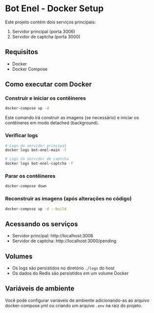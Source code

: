 # Bot Enel - Docker Setup

Este projeto contém dois serviços principais:
1. Servidor principal (porta 3006)
2. Servidor de captcha (porta 3000)

## Requisitos

- Docker
- Docker Compose

## Como executar com Docker

### Construir e iniciar os contêineres

```bash
docker-compose up -d
```

Este comando irá construir as imagens (se necessário) e iniciar os contêineres em modo detached (background).

### Verificar logs

```bash
# Logs do servidor principal
docker logs bot-enel-main -f

# Logs do servidor de captcha
docker logs bot-enel-captcha -f
```

### Parar os contêineres

```bash
docker-compose down
```

### Reconstruir as imagens (após alterações no código)

```bash
docker-compose up -d --build
```

## Acessando os serviços

- Servidor principal: http://localhost:3006
- Servidor de captcha: http://localhost:3000/pending

## Volumes

- Os logs são persistidos no diretório `./logs` do host
- Os dados do Redis são persistidos em um volume Docker

## Variáveis de ambiente

Você pode configurar variáveis de ambiente adicionando-as ao arquivo docker-compose.yml ou criando um arquivo `.env` na raiz do projeto.

